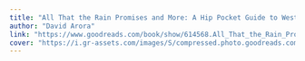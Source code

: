 ```yaml
---
title: "All That the Rain Promises and More: A Hip Pocket Guide to Western Mushrooms"
author: "David Arora"
link: "https://www.goodreads.com/book/show/614568.All_That_the_Rain_Promises_and_More"
cover: "https://i.gr-assets.com/images/S/compressed.photo.goodreads.com/books/1320446294l/614568.jpg"
---
```

